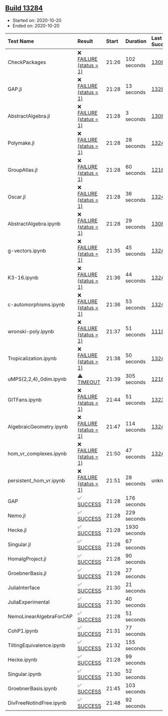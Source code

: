 ## [Build 13284](https://oscarci.mathematik.uni-kl.de/job/oscar/13284/)

* Started on: 2020-10-20
* Ended on: 2020-10-20

| Test Name    | Result | Start | Duration | Last Success | First Failure |
|:-------------|:-------|:------|:---------|:-------------|:--------------|
| CheckPackages | ❌ [FAILURE (status = 1)](https://oscarci.mathematik.uni-kl.de/job/oscar/13284/artifact/logs/build-13284/CheckPackages.log) | 21:26 | 102 seconds | [13085](https://oscarci.mathematik.uni-kl.de/job/oscar/13085/) | [13086](https://oscarci.mathematik.uni-kl.de/job/oscar/13086/) |
| GAP.jl | ❌ [FAILURE (status = 1)](https://oscarci.mathematik.uni-kl.de/job/oscar/13284/artifact/logs/build-13284/GAP.jl.log) | 21:28 | 13 seconds | [13283](https://oscarci.mathematik.uni-kl.de/job/oscar/13283/) | [13284](https://oscarci.mathematik.uni-kl.de/job/oscar/13284/) |
| AbstractAlgebra.jl | ❌ [FAILURE (status = 1)](https://oscarci.mathematik.uni-kl.de/job/oscar/13284/artifact/logs/build-13284/AbstractAlgebra.jl.log) | 21:28 | 3 seconds | [13085](https://oscarci.mathematik.uni-kl.de/job/oscar/13085/) | [13086](https://oscarci.mathematik.uni-kl.de/job/oscar/13086/) |
| Polymake.jl | ❌ [FAILURE (status = 1)](https://oscarci.mathematik.uni-kl.de/job/oscar/13284/artifact/logs/build-13284/Polymake.jl.log) | 21:28 | 28 seconds | [13247](https://oscarci.mathematik.uni-kl.de/job/oscar/13247/) | [13248](https://oscarci.mathematik.uni-kl.de/job/oscar/13248/) |
| GroupAtlas.jl | ❌ [FAILURE (status = 1)](https://oscarci.mathematik.uni-kl.de/job/oscar/13284/artifact/logs/build-13284/GroupAtlas.jl.log) | 21:28 | 60 seconds | [12167](https://oscarci.mathematik.uni-kl.de/job/oscar/12167/) | [12168](https://oscarci.mathematik.uni-kl.de/job/oscar/12168/) |
| Oscar.jl | ❌ [FAILURE (status = 1)](https://oscarci.mathematik.uni-kl.de/job/oscar/13284/artifact/logs/build-13284/Oscar.jl.log) | 21:28 | 36 seconds | [13247](https://oscarci.mathematik.uni-kl.de/job/oscar/13247/) | [13248](https://oscarci.mathematik.uni-kl.de/job/oscar/13248/) |
| AbstractAlgebra.ipynb | ❌ [FAILURE (status = 1)](https://oscarci.mathematik.uni-kl.de/job/oscar/13284/artifact/logs/build-13284/AbstractAlgebra.ipynb.log) | 21:28 | 29 seconds | [13085](https://oscarci.mathematik.uni-kl.de/job/oscar/13085/) | [13086](https://oscarci.mathematik.uni-kl.de/job/oscar/13086/) |
| g-vectors.ipynb | ❌ [FAILURE (status = 1)](https://oscarci.mathematik.uni-kl.de/job/oscar/13284/artifact/logs/build-13284/g-vectors.ipynb.log) | 21:35 | 45 seconds | [13247](https://oscarci.mathematik.uni-kl.de/job/oscar/13247/) | [13248](https://oscarci.mathematik.uni-kl.de/job/oscar/13248/) |
| K3-16.ipynb | ❌ [FAILURE (status = 1)](https://oscarci.mathematik.uni-kl.de/job/oscar/13284/artifact/logs/build-13284/K3-16.ipynb.log) | 21:36 | 44 seconds | [13247](https://oscarci.mathematik.uni-kl.de/job/oscar/13247/) | [13248](https://oscarci.mathematik.uni-kl.de/job/oscar/13248/) |
| c-automorphisms.ipynb | ❌ [FAILURE (status = 1)](https://oscarci.mathematik.uni-kl.de/job/oscar/13284/artifact/logs/build-13284/c-automorphisms.ipynb.log) | 21:36 | 53 seconds | [13247](https://oscarci.mathematik.uni-kl.de/job/oscar/13247/) | [13248](https://oscarci.mathematik.uni-kl.de/job/oscar/13248/) |
| wronski-poly.ipynb | ❌ [FAILURE (status = 1)](https://oscarci.mathematik.uni-kl.de/job/oscar/13284/artifact/logs/build-13284/wronski-poly.ipynb.log) | 21:37 | 51 seconds | [11192](https://oscarci.mathematik.uni-kl.de/job/oscar/11192/) | [11193](https://oscarci.mathematik.uni-kl.de/job/oscar/11193/) |
| Tropicalization.ipynb | ❌ [FAILURE (status = 1)](https://oscarci.mathematik.uni-kl.de/job/oscar/13284/artifact/logs/build-13284/Tropicalization.ipynb.log) | 21:38 | 50 seconds | [13247](https://oscarci.mathematik.uni-kl.de/job/oscar/13247/) | [13248](https://oscarci.mathematik.uni-kl.de/job/oscar/13248/) |
| uMPS(2,2,4)_0dim.ipynb | ⚠ [TIMEOUT](https://oscarci.mathematik.uni-kl.de/job/oscar/13284/artifact/logs/build-13284/uMPS-2-2-4-_0dim.ipynb.log) | 21:39 | 305 seconds | [12167](https://oscarci.mathematik.uni-kl.de/job/oscar/12167/) | [12168](https://oscarci.mathematik.uni-kl.de/job/oscar/12168/) |
| GITFans.ipynb | ❌ [FAILURE (status = 1)](https://oscarci.mathematik.uni-kl.de/job/oscar/13284/artifact/logs/build-13284/GITFans.ipynb.log) | 21:44 | 51 seconds | [13234](https://oscarci.mathematik.uni-kl.de/job/oscar/13234/) | [13235](https://oscarci.mathematik.uni-kl.de/job/oscar/13235/) |
| AlgebraicGeometry.ipynb | ❌ [FAILURE (status = 1)](https://oscarci.mathematik.uni-kl.de/job/oscar/13284/artifact/logs/build-13284/AlgebraicGeometry.ipynb.log) | 21:47 | 114 seconds | [13247](https://oscarci.mathematik.uni-kl.de/job/oscar/13247/) | [13248](https://oscarci.mathematik.uni-kl.de/job/oscar/13248/) |
| hom_vr_complexes.ipynb | ❌ [FAILURE (status = 1)](https://oscarci.mathematik.uni-kl.de/job/oscar/13284/artifact/logs/build-13284/hom_vr_complexes.ipynb.log) | 21:50 | 47 seconds | [13247](https://oscarci.mathematik.uni-kl.de/job/oscar/13247/) | [13248](https://oscarci.mathematik.uni-kl.de/job/oscar/13248/) |
| persistent_hom_vr.ipynb | ❌ [FAILURE (status = 1)](https://oscarci.mathematik.uni-kl.de/job/oscar/13284/artifact/logs/build-13284/persistent_hom_vr.ipynb.log) | 21:51 | 28 seconds | unknown | unknown |
| GAP | ✅ [SUCCESS](https://oscarci.mathematik.uni-kl.de/job/oscar/13284/artifact/logs/build-13284/GAP.log) | 21:28 | 176 seconds |  |  |
| Nemo.jl | ✅ [SUCCESS](https://oscarci.mathematik.uni-kl.de/job/oscar/13284/artifact/logs/build-13284/Nemo.jl.log) | 21:28 | 229 seconds |  |  |
| Hecke.jl | ✅ [SUCCESS](https://oscarci.mathematik.uni-kl.de/job/oscar/13284/artifact/logs/build-13284/Hecke.jl.log) | 21:28 | 1930 seconds |  |  |
| Singular.jl | ✅ [SUCCESS](https://oscarci.mathematik.uni-kl.de/job/oscar/13284/artifact/logs/build-13284/Singular.jl.log) | 21:28 | 67 seconds |  |  |
| HomalgProject.jl | ✅ [SUCCESS](https://oscarci.mathematik.uni-kl.de/job/oscar/13284/artifact/logs/build-13284/HomalgProject.jl.log) | 21:28 | 90 seconds |  |  |
| GroebnerBasis.jl | ✅ [SUCCESS](https://oscarci.mathematik.uni-kl.de/job/oscar/13284/artifact/logs/build-13284/GroebnerBasis.jl.log) | 21:28 | 27 seconds |  |  |
| JuliaInterface | ✅ [SUCCESS](https://oscarci.mathematik.uni-kl.de/job/oscar/13284/artifact/logs/build-13284/JuliaInterface.log) | 21:30 | 21 seconds |  |  |
| JuliaExperimental | ✅ [SUCCESS](https://oscarci.mathematik.uni-kl.de/job/oscar/13284/artifact/logs/build-13284/JuliaExperimental.log) | 21:30 | 40 seconds |  |  |
| NemoLinearAlgebraForCAP | ✅ [SUCCESS](https://oscarci.mathematik.uni-kl.de/job/oscar/13284/artifact/logs/build-13284/NemoLinearAlgebraForCAP.log) | 21:28 | 51 seconds |  |  |
| CohP1.ipynb | ✅ [SUCCESS](https://oscarci.mathematik.uni-kl.de/job/oscar/13284/artifact/logs/build-13284/CohP1.ipynb.log) | 21:31 | 77 seconds |  |  |
| TiltingEquivalence.ipynb | ✅ [SUCCESS](https://oscarci.mathematik.uni-kl.de/job/oscar/13284/artifact/logs/build-13284/TiltingEquivalence.ipynb.log) | 21:32 | 155 seconds |  |  |
| Hecke.ipynb | ✅ [SUCCESS](https://oscarci.mathematik.uni-kl.de/job/oscar/13284/artifact/logs/build-13284/Hecke.ipynb.log) | 21:28 | 99 seconds |  |  |
| Singular.ipynb | ✅ [SUCCESS](https://oscarci.mathematik.uni-kl.de/job/oscar/13284/artifact/logs/build-13284/Singular.ipynb.log) | 21:30 | 52 seconds |  |  |
| GroebnerBasis.ipynb | ✅ [SUCCESS](https://oscarci.mathematik.uni-kl.de/job/oscar/13284/artifact/logs/build-13284/GroebnerBasis.ipynb.log) | 21:45 | 103 seconds |  |  |
| DivFreeNotIndFree.ipynb | ✅ [SUCCESS](https://oscarci.mathematik.uni-kl.de/job/oscar/13284/artifact/logs/build-13284/DivFreeNotIndFree.ipynb.log) | 21:48 | 92 seconds |  |  |
